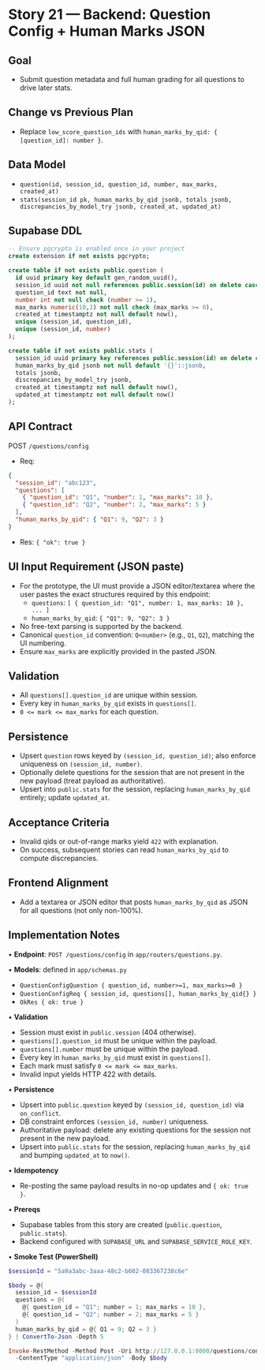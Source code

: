 # Story 21 — Backend: Question Config + Human Marks JSON

## Goal
- Submit question metadata and full human grading for all questions to drive later stats.

## Change vs Previous Plan
- Replace `low_score_question_ids` with `human_marks_by_qid: { [question_id]: number }`.

## Data Model
- `question(id, session_id, question_id, number, max_marks, created_at)`
- `stats(session_id pk, human_marks_by_qid jsonb, totals jsonb, discrepancies_by_model_try jsonb, created_at, updated_at)`
## Supabase DDL
```sql
-- Ensure pgcrypto is enabled once in your project
create extension if not exists pgcrypto;

create table if not exists public.question (
  id uuid primary key default gen_random_uuid(),
  session_id uuid not null references public.session(id) on delete cascade,
  question_id text not null,
  number int not null check (number >= 1),
  max_marks numeric(10,2) not null check (max_marks >= 0),
  created_at timestamptz not null default now(),
  unique (session_id, question_id),
  unique (session_id, number)
);

create table if not exists public.stats (
  session_id uuid primary key references public.session(id) on delete cascade,
  human_marks_by_qid jsonb not null default '{}'::jsonb,
  totals jsonb,
  discrepancies_by_model_try jsonb,
  created_at timestamptz not null default now(),
  updated_at timestamptz not null default now()
);
```

## API Contract
POST `/questions/config`
- Req:
```json
{
  "session_id": "abc123",
  "questions": [
    { "question_id": "Q1", "number": 1, "max_marks": 10 },
    { "question_id": "Q2", "number": 2, "max_marks": 5 }
  ],
  "human_marks_by_qid": { "Q1": 9, "Q2": 3 }
}
```
- Res: `{ "ok": true }`

## UI Input Requirement (JSON paste)
- For the prototype, the UI must provide a JSON editor/textarea where the user pastes the exact structures required by this endpoint:
  - `questions`: `[ { question_id: "Q1", number: 1, max_marks: 10 }, ... ]`
  - `human_marks_by_qid`: `{ "Q1": 9, "Q2": 3 }`
- No free-text parsing is supported by the backend.
- Canonical `question_id` convention: `Q<number>` (e.g., `Q1`, `Q2`), matching the UI numbering.
- Ensure `max_marks` are explicitly provided in the pasted JSON.

## Validation
- All `questions[].question_id` are unique within session.
- Every key in `human_marks_by_qid` exists in `questions[]`.
- `0 <= mark <= max_marks` for each question.

## Persistence
- Upsert `question` rows keyed by `(session_id, question_id)`; also enforce uniqueness on `(session_id, number)`.
- Optionally delete questions for the session that are not present in the new payload (treat payload as authoritative).
- Upsert into `public.stats` for the session, replacing `human_marks_by_qid` entirely; update `updated_at`.

## Acceptance Criteria
- Invalid qids or out-of-range marks yield `422` with explanation.
- On success, subsequent stories can read `human_marks_by_qid` to compute discrepancies.

## Frontend Alignment
- Add a textarea or JSON editor that posts `human_marks_by_qid` as JSON for all questions (not only non-100%).


## Implementation Notes

• __Endpoint__: `POST /questions/config` in `app/routers/questions.py`.

• __Models__: defined in `app/schemas.py`
  - `QuestionConfigQuestion { question_id, number>=1, max_marks>=0 }`
  - `QuestionConfigReq { session_id, questions[], human_marks_by_qid{} }`
  - `OkRes { ok: true }`

• __Validation__
  - Session must exist in `public.session` (404 otherwise).
  - `questions[].question_id` must be unique within the payload.
  - `questions[].number` must be unique within the payload.
  - Every key in `human_marks_by_qid` must exist in `questions[]`.
  - Each mark must satisfy `0 <= mark <= max_marks`.
  - Invalid input yields HTTP 422 with details.

• __Persistence__
  - Upsert into `public.question` keyed by `(session_id, question_id)` via `on_conflict`.
  - DB constraint enforces `(session_id, number)` uniqueness.
  - Authoritative payload: delete any existing questions for the session not present in the new payload.
  - Upsert into `public.stats` for the session, replacing `human_marks_by_qid` and bumping `updated_at` to `now()`.

• __Idempotency__
  - Re-posting the same payload results in no-op updates and `{ ok: true }`.

• __Prereqs__
  - Supabase tables from this story are created (`public.question`, `public.stats`).
  - Backend configured with `SUPABASE_URL` and `SUPABASE_SERVICE_ROLE_KEY`.

• __Smoke Test (PowerShell)__
```powershell
$sessionId = "5a9a3abc-3aaa-48c2-b602-083367238c6e"

$body = @{
  session_id = $sessionId
  questions = @(
    @{ question_id = "Q1"; number = 1; max_marks = 10 },
    @{ question_id = "Q2"; number = 2; max_marks = 5 }
  )
  human_marks_by_qid = @{ Q1 = 9; Q2 = 3 }
} | ConvertTo-Json -Depth 5

Invoke-RestMethod -Method Post -Uri http://127.0.0.1:8000/questions/config `
  -ContentType "application/json" -Body $body
```

